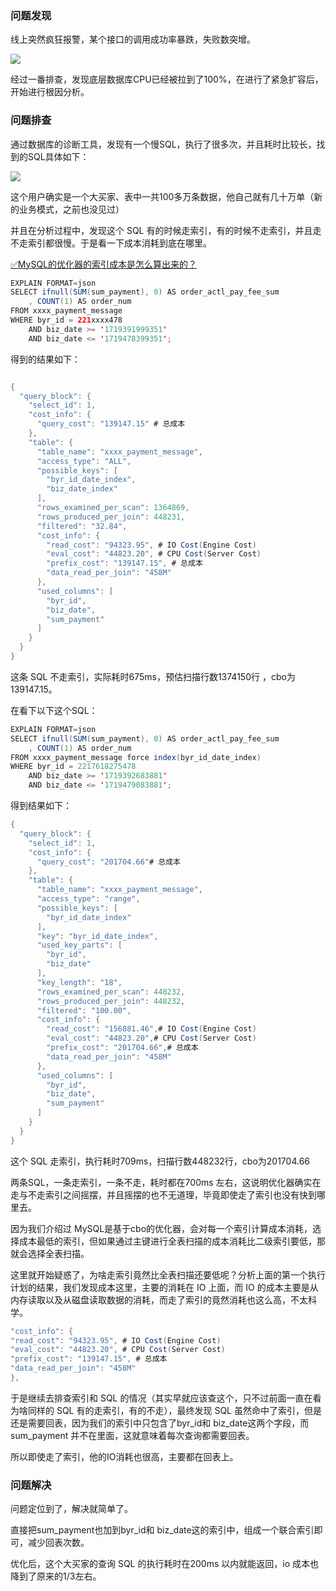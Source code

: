 ### 问题发现


线上突然疯狂报警，某个接口的调用成功率暴跌，失败数突增。



![](https://cdn.nlark.com/yuque/0/2024/png/5378072/1722059859328-3ded9508-0e3c-43df-9601-5b86283d8918.png)



经过一番排查，发现底层数据库CPU已经被拉到了100%，在进行了紧急扩容后，开始进行根因分析。



### 问题排查


通过数据库的诊断工具，发现有一个慢SQL，执行了很多次，并且耗时比较长，找到的SQL具体如下：

![](https://cdn.nlark.com/yuque/0/2024/png/5378072/1722060338409-e3cd2159-3007-4964-87c8-b676faf91d3e.png)



这个用户确实是一个大买家、表中一共100多万条数据，他自己就有几十万单（新的业务模式，之前也没见过）



并且在分析过程中，发现这个 SQL 有的时候走索引，有的时候不走索引，并且走不走索引都很慢。于是看一下成本消耗到底在哪里。



[✅MySQL的优化器的索引成本是怎么算出来的？](https://www.yuque.com/hollis666/qyhor6/waruyhds7gcn6srf)



```java
EXPLAIN FORMAT=json
SELECT ifnull(SUM(sum_payment), 0) AS order_actl_pay_fee_sum
	, COUNT(1) AS order_num
FROM xxxx_payment_message
WHERE byr_id = 221xxxx478
	AND biz_date >= '1719391999351'
	AND biz_date <= '1719478399351'; 
```



得到的结果如下：



```java

{
  "query_block": {
    "select_id": 1,
    "cost_info": {
      "query_cost": "139147.15" # 总成本
    },
    "table": {
      "table_name": "xxxx_payment_message",
      "access_type": "ALL",
      "possible_keys": [
        "byr_id_date_index",
        "biz_date_index"
      ],
      "rows_examined_per_scan": 1364869,
      "rows_produced_per_join": 448231,
      "filtered": "32.84",
      "cost_info": {
        "read_cost": "94323.95", # IO Cost(Engine Cost)
        "eval_cost": "44823.20", # CPU Cost(Server Cost)
        "prefix_cost": "139147.15", # 总成本
        "data_read_per_join": "458M"
      },
      "used_columns": [
        "byr_id",
        "biz_date",
        "sum_payment"
      ]
    }
  }
}
```



这条 SQL 不走索引，实际耗时675ms，预估扫描行数1374150行 ，cbo为139147.15。



在看下以下这个SQL：



```java
EXPLAIN FORMAT=json
SELECT ifnull(SUM(sum_payment), 0) AS order_actl_pay_fee_sum
	, COUNT(1) AS order_num
FROM xxxx_payment_message force index(byr_id_date_index)
WHERE byr_id = 2217618275478
	AND biz_date >= '1719392683881'
	AND biz_date <= '1719479083881'; 
```



得到结果如下：



```java
{
  "query_block": {
    "select_id": 1,
    "cost_info": {
      "query_cost": "201704.66"# 总成本
    },
    "table": {
      "table_name": "xxxx_payment_message",
      "access_type": "range",
      "possible_keys": [
        "byr_id_date_index"
      ],
      "key": "byr_id_date_index",
      "used_key_parts": [
        "byr_id",
        "biz_date"
      ],
      "key_length": "18",
      "rows_examined_per_scan": 448232,
      "rows_produced_per_join": 448232,
      "filtered": "100.00",
      "cost_info": {
        "read_cost": "156881.46",# IO Cost(Engine Cost)
        "eval_cost": "44823.20",# CPU Cost(Server Cost)
        "prefix_cost": "201704.66",# 总成本
        "data_read_per_join": "458M"
      },
      "used_columns": [
        "byr_id",
        "biz_date",
        "sum_payment"
      ]
    }
  }
}
```



这个 SQL 走索引，执行耗时709ms，扫描行数448232行，cbo为201704.66



两条SQL，一条走索引，一条不走，耗时都在700ms 左右，这说明优化器确实在走与不走索引之间摇摆，并且摇摆的也不无道理，毕竟即使走了索引也没有快到哪里去。



因为我们介绍过 MySQL是基于cbo的优化器，会对每一个索引计算成本消耗，选择成本最低的索引，但如果通过主键进行全表扫描的成本消耗比二级索引要低，那就会选择全表扫描。



这里就开始疑惑了，为啥走索引竟然比全表扫描还要低呢？分析上面的第一个执行计划的结果，我们发现成本这里，主要的消耗在 IO 上面，而 IO 的成本主要是从内存读取以及从磁盘读取数据的消耗，而走了索引的竟然消耗也这么高，不太科学。



```java
"cost_info": {
"read_cost": "94323.95", # IO Cost(Engine Cost)
"eval_cost": "44823.20", # CPU Cost(Server Cost)
"prefix_cost": "139147.15", # 总成本
"data_read_per_join": "458M"
},
```



于是继续去排查索引和 SQL 的情况（其实早就应该查这个，只不过前面一直在看为啥同样的 SQL 有的走索引，有的不走），最终发现 SQL 虽然命中了索引，但是还是需要回表，因为我们的索引中只包含了byr_id和 biz_date这两个字段，而 sum_payment 并不在里面，这就意味着每次查询都需要回表。



所以即使走了索引，他的IO消耗也很高，主要都在回表上。



### 问题解决


问题定位到了，解决就简单了。



直接把sum_payment也加到byr_id和 biz_date这的索引中，组成一个联合索引即可，减少回表次数。



优化后，这个大买家的查询 SQL 的执行耗时在200ms 以内就能返回，io 成本也降到了原来的1/3左右。

